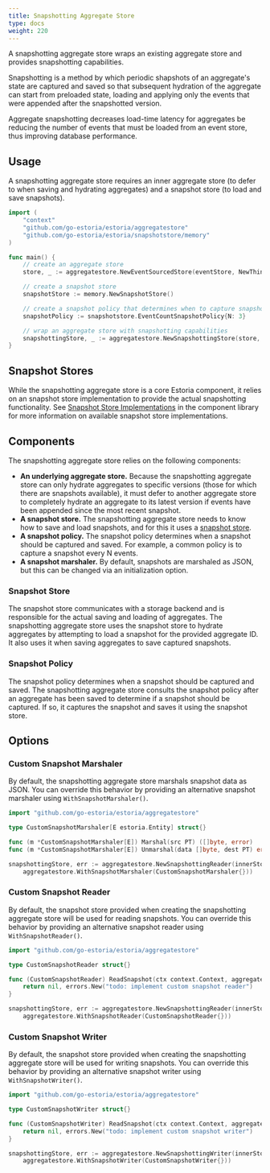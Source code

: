 ```yaml
---
title: Snapshotting Aggregate Store
type: docs
weight: 220
---
```


A snapshotting aggregate store wraps an existing aggregate store and provides snapshotting capabilities.

Snapshotting is a method by which periodic shapshots of an aggregate's state are captured and saved so that subsequent hydration of the aggregate can start from preloaded state, loading and applying only the events that were appended after the snapshotted version.

Aggregate snapshotting decreases load-time latency for aggregates be reducing the number of events that must be loaded from an event store, thus improving database performance.

## Usage

A snapshotting aggregate store requires an inner aggregate store (to defer to when saving and hydrating aggregates) and a snapshot store (to load and save snapshots).

```go
import (
    "context"
    "github.com/go-estoria/estoria/aggregatestore"
	"github.com/go-estoria/estoria/snapshotstore/memory"
)

func main() {
	// create an aggregate store
	store, _ := aggregatestore.NewEventSourcedStore(eventStore, NewThing)

    // create a snapshot store
	snapshotStore := memory.NewSnapshotStore()

	// create a snapshot policy that determines when to capture snapshots
	snapshotPolicy := snapshotstore.EventCountSnapshotPolicy{N: 3}

	// wrap an aggregate store with snapshotting capabilities
	snapshottingStore, _ := aggregatestore.NewSnapshottingStore(store, snapshotStore, snapshotPolicy)
}
```

## Snapshot Stores

While the snapshotting aggregate store is a core Estoria component, it relies on an snapshot store implementation to provide the actual snapshotting functionality. See [Snapshot Store Implementations](../../../component-library/#snapshot-store-implementations) in the component library for more information on available snapshot store implementations.

## Components

The snapshotting aggregate store relies on the following components:

- **An underlying aggregate store.** Because the snapshotting aggregate store can only hydrate aggregates to specific versions (those for which there are snapshots available), it must defer to another aggregate store to completely hydrate an aggregate to its latest version if events have been appended since the most recent snapshot.
- **A snapshot store.** The snapshotting aggregate store needs to know how to save and load snapshots, and for this it uses a [snapshot store](../snapshot_store/).
- **A snapshot policy.** The snapshot policy determines when a snapshot should be captured and saved. For example, a common policy is to capture a snapshot every N events.
- **A snapshot marshaler.** By default, snapshots are marshaled as JSON, but this can be changed via an initialization option.

### Snapshot Store

The snapshot store communicates with a storage backend and is responsible for the actual saving and loading of aggregates. The snapshotting aggregate store uses the snapshot store to hydrate aggregates by attempting to load a snapshot for the provided aggregate ID. It also uses it when saving aggregates to save captured snapshots.

### Snapshot Policy

The snapshot policy determines when a snapshot should be captured and saved. The snapshotting aggregate store consults the snapshot policy after an aggregate has been saved to determine if a snapshot should be captured. If so, it captures the snapshot and saves it using the snapshot store.

## Options

### Custom Snapshot Marshaler

By default, the snapshotting aggregate store marshals snapshot data as JSON. You can override this behavior by providing an alternative snapshot marshaler using `WithSnapshotMarshaler()`.

```go
import "github.com/go-estoria/estoria/aggregatestore"

type CustomSnapshotMarshaler[E estoria.Entity] struct{}

func (m *CustomSnapshotMarshaler[E]) Marshal(src PT) ([]byte, error)
func (m *CustomSnapshotMarshaler[E]) Unmarshal(data []byte, dest PT) error

snapshottingStore, err := aggregatestore.NewSnapshottingReader(innerStore, snapshotter,
	aggregatestore.WithSnapshotMarshaler(CustomSnapshotMarshaler{}))
```

### Custom Snapshot Reader

By default, the snapshot store provided when creating the snapshotting aggregate store will be used for reading snapshots. You can override this behavior by providing an alternative snapshot reader using `WithSnapshotReader()`.

```go
import "github.com/go-estoria/estoria/aggregatestore"

type CustomSnapshotReader struct{}

func (CustomSnapshotReader) ReadSnapshot(ctx context.Context, aggregateID typeid.ID, opts snapshotstore.ReadSnapshotOptions) (*snapshotstore.AggregateSnapshot, error) {
	return nil, errors.New("todo: implement custom snapshot reader")
}

snapshottingStore, err := aggregatestore.NewSnapshottingReader(innerStore, snapshotter,
	aggregatestore.WithSnapshotReader(CustomSnapshotReader{}))
```

### Custom Snapshot Writer

By default, the snapshot store provided when creating the snapshotting aggregate store will be used for writing snapshots. You can override this behavior by providing an alternative snapshot writer using `WithSnapshotWriter()`.

```go
import "github.com/go-estoria/estoria/aggregatestore"

type CustomSnapshotWriter struct{}

func (CustomSnapshotWriter) ReadSnapshot(ctx context.Context, aggregateID typeid.ID) (*aggregatestore.Snapshot, error) {
	return nil, errors.New("todo: implement custom snapshot writer")
}

snapshottingStore, err := aggregatestore.NewSnapshottingWriter(innerStore, snapshotter,
	aggregatestore.WithSnapshotWriter(CustomSnapshotWriter{}))
```